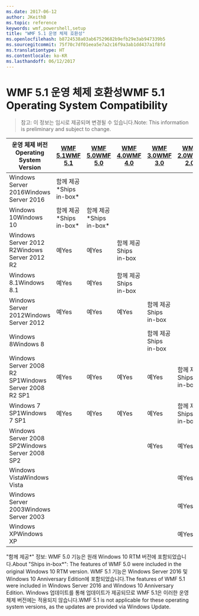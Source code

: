 ```yaml
---
ms.date: 2017-06-12
author: JKeithB
ms.topic: reference
keywords: wmf,powershell,setup
title: "WMF 5.1 운영 체제 호환성"
ms.openlocfilehash: b8724538a03ab67529682b9efb29e3ab947339b5
ms.sourcegitcommit: 75f70c7df01eea5e7a2c16f9a3ab1dd437a1f8fd
ms.translationtype: HT
ms.contentlocale: ko-KR
ms.lasthandoff: 06/12/2017
---
```

# <a name="wmf-51-operating-system-compatibility"></a><span data-ttu-id="d1b20-103">WMF 5.1 운영 체제 호환성</span><span class="sxs-lookup"><span data-stu-id="d1b20-103">WMF 5.1 Operating System Compatibility</span></span> #

> <span data-ttu-id="d1b20-104">참고: 이 정보는 임시로 제공되며 변경될 수 있습니다.</span><span class="sxs-lookup"><span data-stu-id="d1b20-104">Note: This information is preliminary and subject to change.</span></span>

| <span data-ttu-id="d1b20-105">운영 체제 버전</span><span class="sxs-lookup"><span data-stu-id="d1b20-105">Operating System Version</span></span> | [<span data-ttu-id="d1b20-106">WMF 5.1</span><span class="sxs-lookup"><span data-stu-id="d1b20-106">WMF 5.1</span></span>](https://aka.ms/wmf51download) | [<span data-ttu-id="d1b20-107">WMF 5.0</span><span class="sxs-lookup"><span data-stu-id="d1b20-107">WMF 5.0</span></span>](https://aka.ms/wmf5download) | [<span data-ttu-id="d1b20-108">WMF 4.0</span><span class="sxs-lookup"><span data-stu-id="d1b20-108">WMF 4.0</span></span>](https://aka.ms/wmf4download) |  [<span data-ttu-id="d1b20-109">WMF 3.0</span><span class="sxs-lookup"><span data-stu-id="d1b20-109">WMF 3.0</span></span>](https://aka.ms/wmf3download) | [<span data-ttu-id="d1b20-110">WMF 2.0</span><span class="sxs-lookup"><span data-stu-id="d1b20-110">WMF 2.0</span></span>](https://aka.ms/wmf2download) |
| ------------------------ | ----------- | ----------- | ----------- | ------------ |  ------------- |
| <span data-ttu-id="d1b20-111">Windows Server 2016</span><span class="sxs-lookup"><span data-stu-id="d1b20-111">Windows Server 2016</span></span> | <span data-ttu-id="d1b20-112">함께 제공*</span><span class="sxs-lookup"><span data-stu-id="d1b20-112">Ships in-box*</span></span> |  |  |  |  |
| <span data-ttu-id="d1b20-113">Windows 10</span><span class="sxs-lookup"><span data-stu-id="d1b20-113">Windows 10</span></span> | <span data-ttu-id="d1b20-114">함께 제공*</span><span class="sxs-lookup"><span data-stu-id="d1b20-114">Ships in-box*</span></span> | <span data-ttu-id="d1b20-115">함께 제공*</span><span class="sxs-lookup"><span data-stu-id="d1b20-115">Ships in-box*</span></span>  | | | |  
| <span data-ttu-id="d1b20-116">Windows Server 2012 R2</span><span class="sxs-lookup"><span data-stu-id="d1b20-116">Windows Server 2012 R2</span></span>| <span data-ttu-id="d1b20-117">예</span><span class="sxs-lookup"><span data-stu-id="d1b20-117">Yes</span></span> | <span data-ttu-id="d1b20-118">예</span><span class="sxs-lookup"><span data-stu-id="d1b20-118">Yes</span></span> | <span data-ttu-id="d1b20-119">함께 제공</span><span class="sxs-lookup"><span data-stu-id="d1b20-119">Ships in-box</span></span> |  |  |
| <span data-ttu-id="d1b20-120">Windows 8.1</span><span class="sxs-lookup"><span data-stu-id="d1b20-120">Windows 8.1</span></span> | <span data-ttu-id="d1b20-121">예</span><span class="sxs-lookup"><span data-stu-id="d1b20-121">Yes</span></span> | <span data-ttu-id="d1b20-122">예</span><span class="sxs-lookup"><span data-stu-id="d1b20-122">Yes</span></span> |  <span data-ttu-id="d1b20-123">함께 제공</span><span class="sxs-lookup"><span data-stu-id="d1b20-123">Ships in-box</span></span> |  |  |
| <span data-ttu-id="d1b20-124">Windows Server 2012</span><span class="sxs-lookup"><span data-stu-id="d1b20-124">Windows Server 2012</span></span> | <span data-ttu-id="d1b20-125">예</span><span class="sxs-lookup"><span data-stu-id="d1b20-125">Yes</span></span> | <span data-ttu-id="d1b20-126">예</span><span class="sxs-lookup"><span data-stu-id="d1b20-126">Yes</span></span> | <span data-ttu-id="d1b20-127">예</span><span class="sxs-lookup"><span data-stu-id="d1b20-127">Yes</span></span> |  <span data-ttu-id="d1b20-128">함께 제공</span><span class="sxs-lookup"><span data-stu-id="d1b20-128">Ships in-box</span></span> | |
| <span data-ttu-id="d1b20-129">Windows 8</span><span class="sxs-lookup"><span data-stu-id="d1b20-129">Windows 8</span></span> |  |  |  | <span data-ttu-id="d1b20-130">함께 제공</span><span class="sxs-lookup"><span data-stu-id="d1b20-130">Ships in-box</span></span> | |
| <span data-ttu-id="d1b20-131">Windows Server 2008 R2 SP1</span><span class="sxs-lookup"><span data-stu-id="d1b20-131">Windows Server 2008 R2 SP1</span></span> | <span data-ttu-id="d1b20-132">예</span><span class="sxs-lookup"><span data-stu-id="d1b20-132">Yes</span></span> | <span data-ttu-id="d1b20-133">예</span><span class="sxs-lookup"><span data-stu-id="d1b20-133">Yes</span></span> | <span data-ttu-id="d1b20-134">예</span><span class="sxs-lookup"><span data-stu-id="d1b20-134">Yes</span></span> |  <span data-ttu-id="d1b20-135">예</span><span class="sxs-lookup"><span data-stu-id="d1b20-135">Yes</span></span>| <span data-ttu-id="d1b20-136">함께 제공</span><span class="sxs-lookup"><span data-stu-id="d1b20-136">Ships in-box</span></span> |
| <span data-ttu-id="d1b20-137">Windows 7 SP1</span><span class="sxs-lookup"><span data-stu-id="d1b20-137">Windows 7 SP1</span></span>  | <span data-ttu-id="d1b20-138">예</span><span class="sxs-lookup"><span data-stu-id="d1b20-138">Yes</span></span> | <span data-ttu-id="d1b20-139">예</span><span class="sxs-lookup"><span data-stu-id="d1b20-139">Yes</span></span> | <span data-ttu-id="d1b20-140">예</span><span class="sxs-lookup"><span data-stu-id="d1b20-140">Yes</span></span> | <span data-ttu-id="d1b20-141">예</span><span class="sxs-lookup"><span data-stu-id="d1b20-141">Yes</span></span> | <span data-ttu-id="d1b20-142">함께 제공</span><span class="sxs-lookup"><span data-stu-id="d1b20-142">Ships in-box</span></span> |
| <span data-ttu-id="d1b20-143">Windows Server 2008 SP2</span><span class="sxs-lookup"><span data-stu-id="d1b20-143">Windows Server 2008 SP2</span></span> | | | | <span data-ttu-id="d1b20-144">예</span><span class="sxs-lookup"><span data-stu-id="d1b20-144">Yes</span></span> | <span data-ttu-id="d1b20-145">예</span><span class="sxs-lookup"><span data-stu-id="d1b20-145">Yes</span></span> |
| <span data-ttu-id="d1b20-146">Windows Vista</span><span class="sxs-lookup"><span data-stu-id="d1b20-146">Windows Vista</span></span> | | | | | <span data-ttu-id="d1b20-147">예</span><span class="sxs-lookup"><span data-stu-id="d1b20-147">Yes</span></span> |
| <span data-ttu-id="d1b20-148">Windows Server 2003</span><span class="sxs-lookup"><span data-stu-id="d1b20-148">Windows Server 2003</span></span>| | | |  | <span data-ttu-id="d1b20-149">예</span><span class="sxs-lookup"><span data-stu-id="d1b20-149">Yes</span></span> |
| <span data-ttu-id="d1b20-150">Windows XP</span><span class="sxs-lookup"><span data-stu-id="d1b20-150">Windows XP</span></span> | | | |  | <span data-ttu-id="d1b20-151">예</span><span class="sxs-lookup"><span data-stu-id="d1b20-151">Yes</span></span> |


<span data-ttu-id="d1b20-152">"함께 제공*" 정보: WMF 5.0 기능은 원래 Windows 10 RTM 버전에 포함되었습니다.</span><span class="sxs-lookup"><span data-stu-id="d1b20-152">About "Ships in-box*": The features of WMF 5.0 were included in the original Windows 10 RTM version.</span></span>
<span data-ttu-id="d1b20-153">WMF 5.1 기능은 Windows Server 2016 및 Windows 10 Anniversary Edition에 포함되었습니다.</span><span class="sxs-lookup"><span data-stu-id="d1b20-153">The features of WMF 5.1 were included in Windows Server 2016 and Windows 10 Anniversary Edition.</span></span> <span data-ttu-id="d1b20-154">Windows 업데이트를 통해 업데이트가 제공되므로 WMF 5.1은 이러한 운영 체제 버전에는 적용되지 않습니다.</span><span class="sxs-lookup"><span data-stu-id="d1b20-154">WMF 5.1 is not applicable for these operating system versions, as the updates are provided via Windows Update.</span></span>


